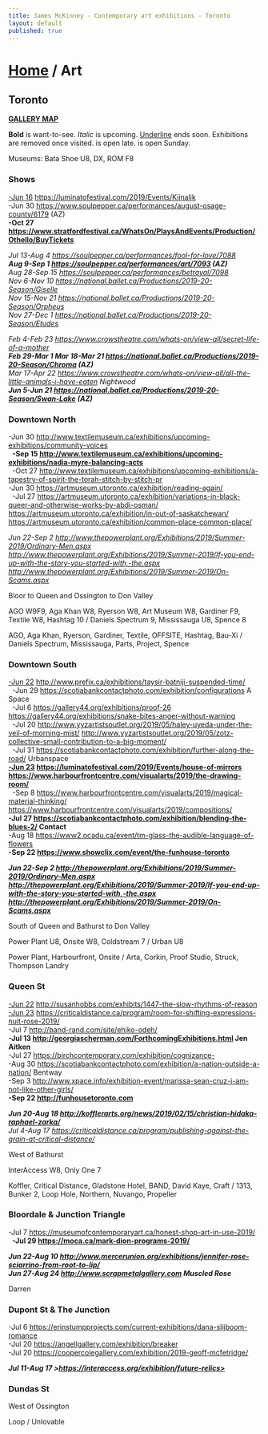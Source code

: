 ```yaml
---
title: James McKinney - Contemporary art exhibitions - Toronto
layout: default
published: true
---
```


# [Home](/) / Art

## Toronto

**[GALLERY MAP](https://www.google.com/maps/d/u/0/edit?mid=1sMiga7vQsqWdqEVQCqHsxjX2jeU)**

<span class="glyphicon glyphicon-info-sign" aria-hidden="true"></span> <strong>Bold</strong> is want-to-see. <em>Italic</em> is upcoming. <u>Underline</u> ends soon. Exhibitions are removed once visited. <span class="glyphicon glyphicon-time" aria-hidden="true"></span> is open late. <span class="glyphicon glyphicon-calendar" aria-hidden="true"></span> is open Sunday.

<span class="glyphicon glyphicon-calendar" aria-hidden="true"></span> <span class="glyphicon glyphicon-time" aria-hidden="true"></span> Museums: Bata Shoe U8, DX, ROM F8

### Shows

<u>-Jun 16</u> <https://luminatofestival.com/2019/Events/Kiinalik>  
-Jun 30 <https://www.soulpepper.ca/performances/august-osage-county/6179> (AZ)  
**-Oct 27 <https://www.stratfordfestival.ca/WhatsOn/PlaysAndEvents/Production/Othello/BuyTickets>**  

_Jul 13-Aug 4 <https://soulpepper.ca/performances/fool-for-love/7088>_  
_**Aug 9-Sep 1 <https://soulpepper.ca/performances/art/7093> (AZ)**_  
_Aug 28-Sep 15 <https://soulpepper.ca/performances/betrayal/7098>_  
_Nov 6-Nov 10 <https://national.ballet.ca/Productions/2019-20-Season/Giselle>_  
_Nov 15-Nov 21 <https://national.ballet.ca/Productions/2019-20-Season/Orpheus>_  
_Nov 27-Dec 1 <https://national.ballet.ca/Productions/2019-20-Season/Etudes>_  

_Feb 4-Feb 23 <https://www.crowstheatre.com/whats-on/view-all/secret-life-of-a-mother>_  
_**Feb 29-Mar 1 Mar 18-Mar 21 <https://national.ballet.ca/Productions/2019-20-Season/Chroma> (AZ)**_  
_Mar 17-Apr 22 <https://www.crowstheatre.com/whats-on/view-all/all-the-little-animals-i-have-eaten> Nightwood_  
_**Jun 5-Jun 21 <https://national.ballet.ca/Productions/2019-20-Season/Swan-Lake> (AZ)**_  

### Downtown North

-Jun 30 <http://www.textilemuseum.ca/exhibitions/upcoming-exhibitions/community-voices>  
  **-Sep 15 <http://www.textilemuseum.ca/exhibitions/upcoming-exhibitions/nadia-myre-balancing-acts>**  
  -Oct 27 <http://www.textilemuseum.ca/exhibitions/upcoming-exhibitions/a-tapestry-of-spirit-the-torah-stitch-by-stitch-pr>  
-Jun 30 <https://artmuseum.utoronto.ca/exhibition/reading-again/>  
  -Jul 27 <https://artmuseum.utoronto.ca/exhibition/variations-in-black-queer-and-otherwise-works-by-abdi-osman/> <https://artmuseum.utoronto.ca/exhibition/in-out-of-saskatchewan/> <https://artmuseum.utoronto.ca/exhibition/common-place-common-place/>  

_Jun 22-Sep 2 <http://www.thepowerplant.org/Exhibitions/2019/Summer-2019/Ordinary-Men.aspx> <http://www.thepowerplant.org/Exhibitions/2019/Summer-2019/If-you-end-up-with-the-story-you-started-with,-the.aspx> <http://www.thepowerplant.org/Exhibitions/2019/Summer-2019/On-Scams.aspx>_  

<span class="glyphicon glyphicon-info-sign" aria-hidden="true"></span> Bloor to Queen and Ossington to Don Valley

<span class="glyphicon glyphicon-time" aria-hidden="true"></span> AGO W9F9, Aga Khan W8, Ryerson W8, Art Museum W8, Gardiner F9, Textile W8, Hashtag 10 / Daniels Spectrum 9, Mississauga U8, Spence 8

<span class="glyphicon glyphicon-calendar" aria-hidden="true"></span> AGO, Aga Khan, Ryerson, Gardiner, Textile, OFFSITE, Hashtag, Bau-Xi / Daniels Spectrum, Mississauga, Parts, Project, Spence

### Downtown South

<u>-Jun 22</u> <http://www.prefix.ca/exhibitions/taysir-batniji-suspended-time/>  
  -Jun 29 <https://scotiabankcontactphoto.com/exhibition/configurations> A Space  
  -Jul 6 <https://gallery44.org/exhibitions/proof-26> <https://gallery44.org/exhibitions/snake-bites-anger-without-warning>  
  -Jul 20 <http://www.yyzartistsoutlet.org/2019/05/haley-uyeda-under-the-veil-of-morning-mist/> <http://www.yyzartistsoutlet.org/2019/05/zotz-collective-small-contribution-to-a-big-moment/>  
  -Jul 31 <https://scotiabankcontactphoto.com/exhibition/further-along-the-road/> Urbanspace  
**<u>-Jun 23</u> <https://luminatofestival.com/2019/Events/house-of-mirrors> <https://www.harbourfrontcentre.com/visualarts/2019/the-drawing-room/>**  
  -Sep 8 <https://www.harbourfrontcentre.com/visualarts/2019/magical-material-thinking/> <https://www.harbourfrontcentre.com/visualarts/2019/compositions/>  
**-Jul 27 <https://scotiabankcontactphoto.com/exhibition/blending-the-blues-2/> Contact**  
-Aug 18 <https://www2.ocadu.ca/event/tm-glass-the-audible-language-of-flowers>  
**-Sep 22 <https://www.showclix.com/event/the-funhouse-toronto>**  

_**Jun 22-Sep 2 <http://thepowerplant.org/Exhibitions/2019/Summer-2019/Ordinary-Men.aspx> <http://thepowerplant.org/Exhibitions/2019/Summer-2019/If-you-end-up-with-the-story-you-started-with,-the.aspx> <http://thepowerplant.org/Exhibitions/2019/Summer-2019/On-Scams.aspx>**_  

<span class="glyphicon glyphicon-info-sign" aria-hidden="true"></span> South of Queen and Bathurst to Don Valley

<span class="glyphicon glyphicon-time" aria-hidden="true"></span> Power Plant U8, Onsite W8, Coldstream 7 / Urban U8

<span class="glyphicon glyphicon-calendar" aria-hidden="true"></span> Power Plant, Harbourfront, Onsite / Arta, Corkin, Proof Studio, Struck, Thompson Landry

### Queen St

<u>-Jun 22</u> <http://susanhobbs.com/exhibits/1447-the-slow-rhythms-of-reason>  
<u>-Jun 23</u> <https://criticaldistance.ca/program/room-for-shifting-expressions-nuit-rose-2019/>  
-Jul 7 <http://band-rand.com/site/ehiko-odeh/>  
**-Jul 13 <http://georgiascherman.com/ForthcomingExhibitions.html> Jen Aitken**  
-Jul 27 <https://birchcontemporary.com/exhibition/cognizance->  
-Aug 30 <https://scotiabankcontactphoto.com/exhibition/a-nation-outside-a-nation/> Bentway  
-Sep 3 <http://www.xpace.info/exhibition-event/marissa-sean-cruz-i-am-not-like-other-girls/>  
**-Sep 22 <http://funhousetoronto.com>**  

_**Jun 20-Aug 18 <http://kofflerarts.org/news/2019/02/15/christian-hidaka-raphael-zarka/>**_  
_Jul 4-Aug 17 <https://criticaldistance.ca/program/publishing-against-the-grain-at-critical-distance/>_  

<span class="glyphicon glyphicon-info-sign" aria-hidden="true"></span> West of Bathurst

<span class="glyphicon glyphicon-time" aria-hidden="true"></span> InterAccess W8, Only One 7

<span class="glyphicon glyphicon-calendar" aria-hidden="true"></span> Koffler, Critical Distance, Gladstone Hotel, BAND, David Kaye, Craft / 1313, Bunker 2, Loop Hole, Northern, Nuvango, Propeller

### Bloordale & Junction Triangle

-Jul 7 <https://museumofcontemporaryart.ca/honest-shop-art-in-use-2019/>  
  **-Jul 29 <https://moca.ca/mark-dion-programs-2019/>**  

_**Jun 22-Aug 10 <http://www.mercerunion.org/exhibitions/jennifer-rose-sciarrino-from-root-to-lip/>**_  
_**Jun 27-Aug 24 <http://www.scrapmetalgallery.com> Muscled Rose**_  

<span class="glyphicon glyphicon-calendar" aria-hidden="true"></span> Darren

### Dupont St & The Junction

-Jul 6 <https://erinstumpprojects.com/current-exhibitions/dana-slijboom-romance>  
-Jul 20 <https://angellgallery.com/exhibition/breaker>  
-Jul 20 <https://coopercolegallery.com/exhibition/2019-geoff-mcfetridge/>  

_**Jul 11-Aug 17 >https://interaccess.org/exhibition/future-relics>**_  

### Dundas St

<span class="glyphicon glyphicon-info-sign" aria-hidden="true"></span> West of Ossington

<span class="glyphicon glyphicon-calendar" aria-hidden="true"></span> Loop / Unlovable
